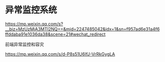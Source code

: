 # 异常监控系统





https://mp.weixin.qq.com/s?__biz=MzUzMjA3MTI2NQ==&mid=2247485042&idx=1&sn=f957ad6e31a4f6ffddaba91e1036da38&scene=21#wechat_redirect





前端异常监控和容灾

https://mp.weixin.qq.com/s/d-P8s51U6IfJ-VrRkGygLA